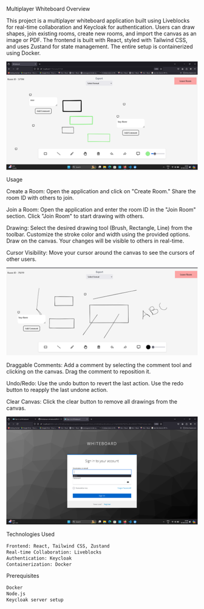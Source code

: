 Multiplayer Whiteboard
Overview

This project is a multiplayer whiteboard application built using Liveblocks for real-time collaboration and Keycloak for authentication. Users can draw shapes, join existing rooms, create new rooms, and import the canvas as an image or PDF. The frontend is built with React, styled with Tailwind CSS, and uses Zustand for state management. The entire setup is containerized using Docker.

![Screenshot](./src/images/UI.png)

Usage

 Create a Room:
        Open the application and click on "Create Room."
        Share the room ID with others to join.

 Join a Room:
        Open the application and enter the room ID in the "Join Room" section.
        Click "Join Room" to start drawing with others.

 Drawing:
        Select the desired drawing tool (Brush, Rectangle, Line) from the toolbar.
        Customize the stroke color and width using the provided options.
        Draw on the canvas. Your changes will be visible to others in real-time.

 Cursor Visibility:
        Move your cursor around the canvas to see the cursors of other users.

        
![Screenshot](./src/images/UI3.png)
        

 Draggable Comments:
        Add a comment by selecting the comment tool and clicking on the canvas.
        Drag the comment to reposition it.

  Undo/Redo:
        Use the undo button to revert the last action.
        Use the redo button to reapply the last undone action.

 Clear Canvas:
        Click the clear button to remove all drawings from the canvas.


![Screenshot](./src/images/UI2.png)

Technologies Used

    Frontend: React, Tailwind CSS, Zustand
    Real-time Collaboration: Liveblocks
    Authentication: Keycloak
    Containerization: Docker

Prerequisites

    Docker
    Node.js
    Keycloak server setup

    
